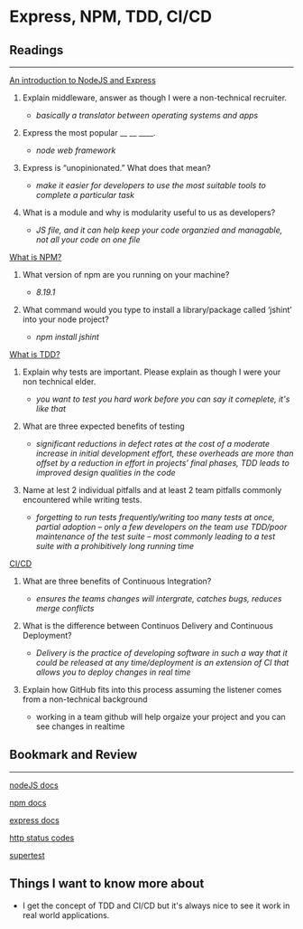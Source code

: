 # Express, NPM, TDD, CI/CD

## Readings
***

[An introduction to NodeJS and Express](https://developer.mozilla.org/en-US/docs/Learn/Server-side/Express_Nodejs/Introduction)

1. Explain middleware, answer as though I were a non-technical recruiter.

    * *basically a translator between operating systems and apps*

2. Express the most popular __ __ ____.

    * *node web framework*

3. Express is “unopinionated.” What does that mean?

    * *make it easier for developers to use the most suitable tools to complete a particular task*

4. What is a module and why is modularity useful to us as developers?

    * *JS file, and it can help keep your code organzied and managable, not all your code on one file*

[What is NPM?](https://docs.npmjs.com/about-npm)

1. What version of npm are you running on your machine?

    * *8.19.1*

2. What command would you type to install a library/package called ‘jshint’ into your node project?

    * *npm install jshint*

[What is TDD?](https://www.agilealliance.org/glossary/tdd/)

1. Explain why tests are important. Please explain as though I were your non technical elder.

    * *you want to test you hard work before you can say it comeplete, it's like that*

2. What are three expected benefits of testing

    * *significant reductions in defect rates at the cost of a moderate increase in initial development effort, these overheads are more than offset by a reduction in effort in projects’ final phases, TDD leads to improved design qualities in the code*

3. Name at lest 2 individual pitfalls and at least 2 team pitfalls commonly encountered while writing tests.

    * *forgetting to run tests frequently/writing too many tests at once, partial adoption – only a few developers on the team use TDD/poor maintenance of the test suite – most commonly leading to a test suite with a prohibitively long running time*

[CI/CD](https://www.youtube.com/watch?v=xSv_m3KhUO8)

1. What are three benefits of Continuous Integration?

    * *ensures the teams changes will intergrate, catches bugs, reduces merge conflicts*

2. What is the difference between Continuos Delivery and Continuous Deployment?

    * *Delivery is the practice of developing software in such a way that it could be released at any time/deployment is an extension of CI that allows you to deploy changes in real time*

3. Explain how GitHub fits into this process assuming the listener comes from a non-technical background

    * working in a team github will help orgaize your project and you can see changes in realtime

## Bookmark and Review
***

[nodeJS docs](https://nodejs.org/en/docs/)

[npm docs](https://docs.npmjs.com/)

[express docs](https://expressjs.com/en/4x/api.html)

[http status codes](https://www.restapitutorial.com/httpstatuscodes.html)

[supertest](https://github.com/visionmedia/supertest)

## Things I want to know more about

* I get the concept of TDD and CI/CD but it's always nice to see it work in real world applications.